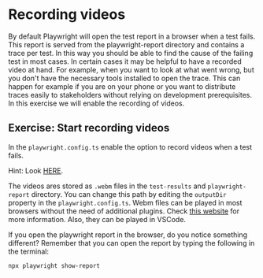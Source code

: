 # Recording videos

By default Playwright will open the test report in a browser when a test fails. This report is served from the playwright-report directory and contains a trace per test. In this way you should be able to find the cause of the failing test in most cases.
In certain cases it may be helpful to have a recorded video at hand. For example, when you want to look at what went wrong, but you don't have the necessary tools installed to open the trace. This can happen for example if you are on your phone or you want to distribute traces easily to stakeholders without relying on development prerequisites.
In this exercise we will enable the recording of videos.

## Exercise: Start recording videos
In the `playwright.config.ts` enable the option to record videos when a test fails.

Hint: Look [HERE](https://playwright.dev/docs/videos#record-video).

The videos ares stored as `.webm` files in the `test-results` and `playwright-report` directory. You can change this path by editing the `outputDir` property in the `playwright.config.ts`. Webm files can be played in most browsers without the need of additional plugins. Check [this website](https://www.webmproject.org/users/) for more information. Also, they can be played in VSCode.

If you open the playwright report in the browser, do you notice something different?
Remember that you can open the report by typing the following in the terminal:

```bash
npx playwright show-report
```